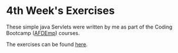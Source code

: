 # 4th Week's Exercises

These simple java Servlets were written by me as part of the Coding Bootcamp ([AFDEmp]) courses.

The exercises can be found [here].

[AFDEmp]: <http://www.afdemp.org/>
[here]: <https://github.com/akalipetis/courses/blob/java/http-servlets/courses/java/servlets.md#exercise-1>

